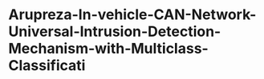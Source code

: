 # Arupreza-In-vehicle-CAN-Network-Universal-Intrusion-Detection-Mechanism-with-Multiclass-Classificati